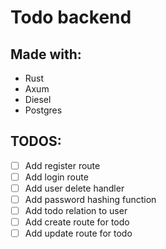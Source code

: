 # Todo backend

## Made with:
- Rust
- Axum
- Diesel
- Postgres

## TODOS:
- [ ] Add register route
- [ ] Add login route
- [ ] Add user delete handler
- [ ] Add password hashing function
- [ ] Add todo relation to user
- [ ] Add create route for todo
- [ ] Add update route for todo
